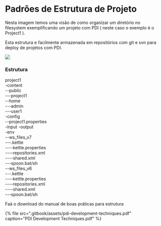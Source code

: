 # Padrões de Estrutura de Projeto

Nesta imagem temos uma visão de como organizar um diretório no filesystem exemplificando um projeto com PDI \( neste caso o exemplo é o Project1 \).

Esta estrutura e facilmente armazenada em repositórios com git e svn para deploy de projetos com PDI.



![](.gitbook/assets/folder_structure.png)

### Estrutura 



project1   
-content   
--public   
---project1   
--home   
---admin   
---user1   
-config   
--project1.properties   
-input -output   
-env   
--ws\_files\_v7   
---.kettle   
----kettle.properties   
----repositories.xml   
----shared.xml   
---spoon.bat/sh   
--ws\_files\_v6   
---.kettle   
----kettle.properties   
----repositories.xml   
----shared.xml   
---spoon.bat/sh

Faá o download do manual de boas práticas para estrutura  

{% file src=".gitbook/assets/pdi-development-techniques.pdf" caption="PDI Development Techniques.pdf" %}



